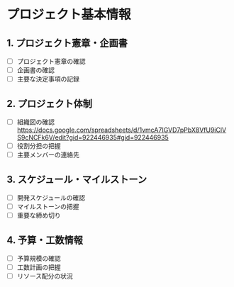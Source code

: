 # プロジェクト基本情報

## 1. プロジェクト憲章・企画書
- [ ] プロジェクト憲章の確認
- [ ] 企画書の確認
- [ ] 主要な決定事項の記録

## 2. プロジェクト体制
- [ ] 組織図の確認 https://docs.google.com/spreadsheets/d/1vmcA7IGVD7pPbX8VfU9iClVS9cNCFk6V/edit?gid=922446935#gid=922446935
- [ ] 役割分担の把握
- [ ] 主要メンバーの連絡先

## 3. スケジュール・マイルストーン
- [ ] 開発スケジュールの確認
- [ ] マイルストーンの把握
- [ ] 重要な締め切り

## 4. 予算・工数情報
- [ ] 予算規模の確認
- [ ] 工数計画の把握
- [ ] リソース配分の状況 